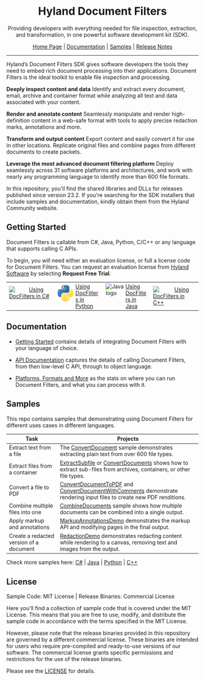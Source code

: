 

<div align="center">

# Hyland Document Filters

Providing developers with everything needed for file inspection, extraction, and transformation, in one powerful software development kit (SDK).

[Home Page](http://www.documentfilters.com) | [Documentation](https://docs.hyland.com/Portal_Public/Products/en/Document_Filters.htm) | [Samples](./samples) | [Release Notes](https://docs.hyland.com/DocumentFilters/en_US/Print/release_notes/index.html)

</div>

---

Hyland’s Document Filters SDK gives software developers the tools they need to embed rich document processing into their applications. Document Filters is the ideal toolkit to enable file inspection and processing. 

**Deeply inspect content and data**
Identify and extract every document, email, archive and container format while analyzing all text and data associated with your content.

**Render and annotate content**
Seamlessly manipulate and render high-definition content in a web-safe format with tools to apply precise redaction marks, annotations and more.

**Transform and output content**
Export content and easily convert it for use in other locations. Replicate original files and combine pages from different documents to create packets.

**Leverage the most advanced document filtering platform**
Deploy seamlessly across 31 software platforms and architectures, and work with nearly any programming language to identify more than 600 file formats.

In this repository, you'll find the shared libraries and DLLs for releases published since version 23.2. If you're searching for the SDK installers that include samples and documentation, kindly obtain them from the Hyland Community website.

## Getting Started

Document Filters is callable from C#, Java, Python, C/C++ or any language that supports calling C APIs.

To begin, you will need either an evaluation license, or full a license code for Document Filters. You can request an evaluation license from [Hyland Software](http://www.documentfilters.com) by selecting **Request Free Trial**. 

<table width=100% border=0 style="max-width: 800px">
  <tbody>
    <tr>
      <td>
        <img align="left" width=52px src="https://user-images.githubusercontent.com/371009/230673036-fad1e8e6-5d48-49b1-a9c1-6f9834e0d165.png">
        <div>
          <a href="https://docs.hyland.com/DocumentFilters/en_US/Print/getting_started_with_document_filters/create_a_net_api_c_and_vbnet_application.html">Using DocFilters in C#</a> &nbsp<br/>
        </div>
      </td>
      <td>
        <img align="left" width=52px src="https://raw.githubusercontent.com/devicons/devicon/master/icons/python/python-original.svg">
        <div>
          <a href="https://docs.hyland.com/DocumentFilters/en_US/Print/getting_started_with_document_filters/create_a_python_api_application.html">Using DocFilters in Python</a>
        </div>
      </td>
      <td>
        <img align="left" width=52px height=52px src="https://upload.wikimedia.org/wikipedia/en/3/30/Java_programming_language_logo.svg" alt="Java logo">
        <div>
          <a href="https://docs.hyland.com/DocumentFilters/en_US/Print/getting_started_with_document_filters/create_a_java_api_application.html">Using DocFilters in Java</a>
        </div>
      </td>
      <td>
        <img align="left" width=52px src="https://upload.wikimedia.org/wikipedia/commons/1/18/ISO_C%2B%2B_Logo.svg" style="padding-right:3pt">
        <div>
          <a href="https://docs.hyland.com/DocumentFilters/en_US/Print/getting_started_with_document_filters/create_a_c_api_class_wrapper_around_native_library_functions_application.html">Using DocFilters in C++</a> &nbsp<br/>
        </div>
      </td>      
    </tr>
  </tbody>
</table>

## Documentation

- [Getting Started](https://docs.hyland.com/DocumentFilters/en_US/Print/getting_started_with_document_filters.html) contains details of integrating Document Filters with your language of choice.

- [API Documentation](https://docs.hyland.com/DocumentFilters/en_US/Print/reference.html) captures the details of calling Document Filters, from then low-level C API, through to object language.

- [Platforms, Formats and More](https://docs.hyland.com/DocumentFilters/en_US/Print/supported_platforms.html) as the stats on where you can run Document Filters, and what you can process with it.

## Samples

This repo contains samples that demonstrating using Document Filters for different uses cases in different languages.

| Task                                    | Projects                                                                                                                                                                                                        |
| --------------------------------------- | --------------------------------------------------------------------------------------------------------------------------------------------------------------------------------------------------------------- |
| Extract text from a file                | The [ConvertDocument](./samples/csharp/ConvertDocument/) sample demonstrates extracting plain text from over 600 file types.                                                                                    |
| Extract files from a container          | [ExtractSubfile](./samples/csharp/ExtractSubfiles/) or [ConvertDocuments](./samples/csharp/ConvertDocument/) shows how to extract sub-files from archives, containers, or other file types.                     |
| Convert a file to PDF                   | [ConvertDocumentToPDF](./samples/csharp/ConvertDocumentToPDF/) and [ConvertDocumentWithComments](./samples/csharp/ConvertDocumentWithComments/) demonstrate rendering input files to create new PDF renditions. |
| Combine multiple files into one         | [CombineDocuments](./samples/csharp/CombineDocuments/) sample shows how multiple documents can be combined into a single output.                                                                                |
| Apply markup and annotations            | [MarkupAnnotationsDemo](./samples/csharp/MarkupAnnotationsDemo/) demonstrates the markup API and modifying pages in the final output.                                                                           |
| Create a redacted version of a document | [RedactionDemo](./samples/csharp/RedactionDemo/) demonstrates redacting content while rendering to a canvas, removing text and images from the output.                                                          |

Check more samples here: [C#](./samples/csharp/README.md) | [Java](./samples/java/) | [Python](./samples/python/) | [C++](./samples/cpp/)

## License

Sample Code: MIT License | Release Binaries: Commercial License

Here you'll find a collection of sample code that is covered under the MIT 
License. This means that you are free to use, modify, and distribute the sample 
code in accordance with the terms specified in the MIT License.

However, please note that the release binaries provided in this repository are 
governed by a different commercial license. These binaries are intended for 
users who require pre-compiled and ready-to-use versions of our software. The commercial license grants specific permissions and restrictions for the use of 
the release binaries.

Please see the [LICENSE](LICENSE.md) for details.